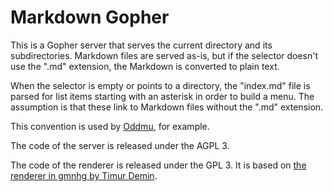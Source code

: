# Markdown Gopher

This is a Gopher server that serves the current directory and its
subdirectories. Markdown files are served as-is, but if the selector
doesn't use the ".md" extension, the Markdown is converted to plain
text.

When the selector is empty or points to a directory, the "index.md"
file is parsed for list items starting with an asterisk in order to
build a menu. The assumption is that these link to Markdown files
without the ".md" extension.

This convention is used by
[Oddmu](https://src.alexschroeder.ch/oddmu.git), for example.

The code of the server is released under the AGPL 3.

The code of the renderer is released under the GPL 3. It is based on
[the renderer in gmnhg by Timur Demin](https://github.com/tdemin/gmnhg/tree/v0.4.2/internal/renderer).

